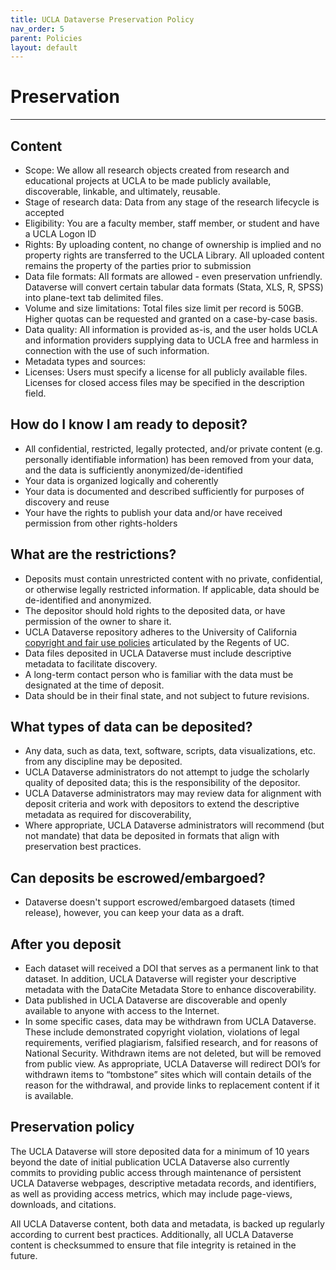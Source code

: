```yaml
---
title: UCLA Dataverse Preservation Policy
nav_order: 5
parent: Policies
layout: default
---
```


# Preservation
<hr/>

## Content
- Scope: We allow all research objects created from research and educational projects at UCLA to be made publicly available, discoverable, linkable, and ultimately, reusable.
- Stage of research data: Data from any stage of the research lifecycle is accepted
- Eligibility: You are a faculty member, staff member, or student and have a UCLA Logon ID
- Rights: By uploading content, no change of ownership is implied and no property rights are transferred to the UCLA Library. All uploaded content remains the property of the parties prior to submission
- Data file formats: All formats are allowed - even preservation unfriendly. Dataverse will convert certain tabular data formats (Stata, XLS, R, SPSS) into plane-text tab delimited files.
- Volume and size limitations: Total files size limit per record is 50GB. Higher quotas can be requested and granted on a case-by-case basis.
- Data quality: All information is provided as-is, and the user holds UCLA and information providers supplying data to UCLA free and harmless in connection with the use of such information.
- Metadata types and sources:
- Licenses: Users must specify a license for all publicly available files. Licenses for closed access files may be specified in the description field.

## How do I know I am ready to deposit?
- All confidential, restricted, legally protected, and/or private content (e.g. personally identifiable information) has been removed from your data, and the data is sufficiently anonymized/de-identified
- Your data is organized logically and coherently
- Your data is documented and described sufficiently for purposes of discovery and reuse
- Your have the rights to publish your data and/or have received permission from other rights-holders

## What are the restrictions?
- Deposits must contain unrestricted content with no private, confidential, or otherwise legally restricted information. If applicable, data should be de-identified and anonymized.
- The depositor should hold rights to the deposited data, or have permission of the owner to share it.
- UCLA Dataverse repository adheres to the University of California [copyright and fair use policies](https://www.library.ucla.edu/about/policies/uc-and-ucla-copyright-information/) articulated by the Regents of UC.
- Data files deposited in UCLA Dataverse must include descriptive metadata to facilitate discovery.
- A long-term contact person who is familiar with the data must be designated at the time of deposit.
- Data should be in their final state, and not subject to future revisions.

## What types of data can be deposited?
- Any data, such as data, text, software, scripts, data visualizations, etc. from any discipline may be deposited.
- UCLA Dataverse administrators do not attempt to judge the scholarly quality of deposited data; this is the responsibility of the depositor.
- UCLA Dataverse administrators may may review data for alignment with deposit criteria and work with depositors to extend the descriptive metadata as required for discoverability,
- Where appropriate, UCLA Dataverse administrators will recommend (but not mandate) that data be deposited in formats that align with preservation best practices.

## Can deposits be escrowed/embargoed?
- Dataverse doesn't support escrowed/embargoed datasets (timed release), however, you can keep your data as a draft.

## After you deposit
- Each dataset will received a DOI that serves as a permanent link to that dataset. In addition, UCLA Dataverse will register your descriptive metadata with the DataCite Metadata Store to enhance discoverability.
- Data published in UCLA Dataverse are discoverable and openly available to anyone with access to the Internet.
- In some specific cases, data may be withdrawn from UCLA Dataverse. These include demonstrated copyright violation, violations of legal requirements, verified plagiarism, falsified research, and for reasons of National Security. Withdrawn items are not deleted, but will be removed from public view. As appropriate, UCLA Dataverse will redirect DOI’s for withdrawn items to “tombstone” sites which will contain details of the reason for the withdrawal, and provide links to replacement content if it is available.

## Preservation policy
The UCLA Dataverse will store deposited data for a minimum of 10 years beyond the date of initial publication UCLA Dataverse also currently commits to providing public access through maintenance of persistent UCLA Dataverse webpages, descriptive metadata records, and identifiers, as well as providing access metrics, which may include page-views, downloads, and citations.

All UCLA Dataverse content, both data and metadata, is backed up regularly according to current best practices. Additionally, all UCLA Dataverse content is checksummed to ensure that file integrity is retained in the future.
